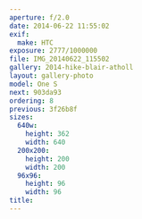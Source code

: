 ```yaml
---
aperture: f/2.0
date: 2014-06-22 11:55:02
exif:
  make: HTC
exposure: 2777/1000000
file: IMG_20140622_115502
gallery: 2014-hike-blair-atholl
layout: gallery-photo
model: One S
next: 903da93
ordering: 8
previous: 3f26b8f
sizes:
  640w:
    height: 362
    width: 640
  200x200:
    height: 200
    width: 200
  96x96:
    height: 96
    width: 96
title: 
---
```

